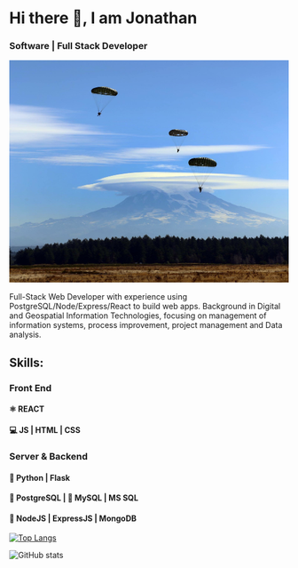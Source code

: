# Hi there 👋, I am Jonathan
### Software | Full Stack Developer

<img src="https://github.com/jcochran206/jcochran206/blob/main/IMG_1001.JPG" height="400" width="100%" />

Full-Stack Web Developer with experience using PostgreSQL/Node/Express/React to build web apps. Background in Digital and Geospatial Information Technologies, focusing on management of information systems, process improvement, project management and Data analysis.

## Skills:
### Front End
#### ⚛️ REACT  
#### 💻 JS | HTML | CSS 
### Server & Backend 
#### 🐍 Python | Flask 
#### 🐘 PostgreSQL | 🐬 MySQL | MS SQL
#### 💎 NodeJS | ExpressJS | MongoDB

[![Top Langs](https://github-readme-stats.vercel.app/api/top-langs/?username=jcochran206&layout=compact)](https://github.com/jcochran206/github-readme-stats)

![GitHub stats](https://github-readme-stats.vercel.app/api?username=jcochran206&show_icons=true)  


<!--
**jcochran206/jcochran206** is a ✨ _special_ ✨ repository because its `README.md` (this file) appears on your GitHub profile.

Here are some ideas to get you started:

- 🔭 I’m currently working on ...
- 🌱 I’m currently learning ...
- 👯 I’m looking to collaborate on ...
- 🤔 I’m looking for help with ...
- 💬 Ask me about ...
- 📫 How to reach me: ...
- 😄 Pronouns: ...
- ⚡ Fun fact: ...
-->
